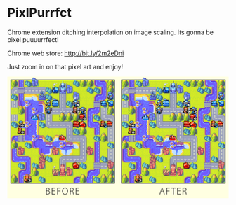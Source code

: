 # PixlPurrfct
Chrome extension ditching interpolation on image scaling. Its gonna be pixel puuuurrfect!

Chrome web store: http://bit.ly/2m2eDni

Just zoom in on that pixel art and enjoy!

![alt tag](before_after.jpg)
